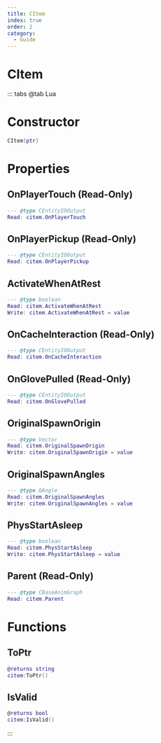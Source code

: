 ```yaml
---
title: CItem
index: true
order: 2
category:
  - Guide
---
```


# CItem

::: tabs
@tab Lua
# Constructor
```lua
CItem(ptr)
```
# Properties
## OnPlayerTouch (Read-Only)
```lua
--- @type CEntityIOOutput
Read: citem.OnPlayerTouch
```
## OnPlayerPickup (Read-Only)
```lua
--- @type CEntityIOOutput
Read: citem.OnPlayerPickup
```
## ActivateWhenAtRest 
```lua
--- @type boolean
Read: citem.ActivateWhenAtRest
Write: citem.ActivateWhenAtRest = value
```
## OnCacheInteraction (Read-Only)
```lua
--- @type CEntityIOOutput
Read: citem.OnCacheInteraction
```
## OnGlovePulled (Read-Only)
```lua
--- @type CEntityIOOutput
Read: citem.OnGlovePulled
```
## OriginalSpawnOrigin 
```lua
--- @type Vector
Read: citem.OriginalSpawnOrigin
Write: citem.OriginalSpawnOrigin = value
```
## OriginalSpawnAngles 
```lua
--- @type QAngle
Read: citem.OriginalSpawnAngles
Write: citem.OriginalSpawnAngles = value
```
## PhysStartAsleep 
```lua
--- @type boolean
Read: citem.PhysStartAsleep
Write: citem.PhysStartAsleep = value
```
## Parent (Read-Only)
```lua
--- @type CBaseAnimGraph
Read: citem.Parent
```
# Functions
## ToPtr
```lua
@returns string
citem:ToPtr()
```
## IsValid
```lua
@returns bool
citem:IsValid()
```

:::